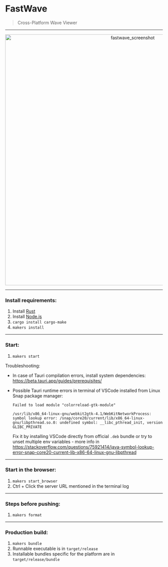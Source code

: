 # FastWave
> Cross-Platform Wave Viewer 

---

<p align="center">
  <img width="800" src="https://github.com/JoyOfHardware/FastWave2.0/assets/18517402/87b7cafb-ccdf-4968-8057-3a19632f227f" alt="fastwave_screenshot" />
</p>

---

### Install requirements:

1. Install [Rust](https://www.rust-lang.org/tools/install)
2. Install [Node.js](https://nodejs.org/)
3. `cargo install cargo-make`
4. `makers install`

___

### Start:

1. `makers start`

Troubleshooting:
- In case of Tauri compilation errors, install system dependencies: https://beta.tauri.app/guides/prerequisites/

- Possible Tauri runtime errors in terminal of VSCode installed from Linux Snap package manager:
    ```
    Failed to load module "colorreload-gtk-module"

    /usr/lib/x86_64-linux-gnu/webkit2gtk-4.1/WebKitNetworkProcess: symbol lookup error: /snap/core20/current/lib/x86_64-linux-gnu/libpthread.so.0: undefined symbol: __libc_pthread_init, version GLIBC_PRIVATE
    ```
    Fix it by installing VSCode directly from official `.deb` bundle or try to unset multiple env variables - more info in https://stackoverflow.com/questions/75921414/java-symbol-lookup-error-snap-core20-current-lib-x86-64-linux-gnu-libpthread

---

### Start in the browser:

1. `makers start_browser`
2. Ctrl + Click the server URL mentioned in the terminal log 

---

### Steps before pushing:

1. `makers format`

---

### Production build:

1. `makers bundle`
2. Runnable executable is in `target/release`
3. Installable bundles specific for the platform are in `target/release/bundle`
